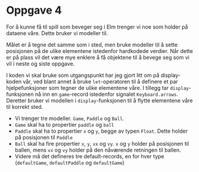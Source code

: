 # Oppgave 4

For å kunne få til spill som beveger seg i Elm trenger vi noe som holder på dataene våre. Dette bruker vi modeller til.

Målet er å tegne det samme som i sted, men bruke modeller til å sette posisjonen på de ulike elementene istedenfor hardkodede verdier. Når dette er på plass vil det være mye enklere å få objektene til å bevege seg som vi vil i neste og siste oppgave.

I koden vi skal bruke som utgangspunkt har jeg gjort litt om på display-koden vår, ved blant annet å bruke ```let```-operatoren til å definere et par hjelpefunksjoner som tegner de ulike elementene våre. I tillegg tar ```display```-funksjonen nå inn en ```game```-record istedenfor signalet ```Keyboard.arrows```. Deretter bruker vi modellen i ```display```-funksjonen til å flytte elementene våre til korrekt sted.

- Vi trenger tre modeller. ```Game```, ```Paddle``` og ```Ball```.
- ```Game``` skal ha to propertier ```paddle``` og ```ball```
- ```Paddle``` skal ha to propertier ```x``` og ```y```, begge av typen ```Float```. Dette holder på posisjonen til ```Paddle```
- ```Ball``` skal ha fire propertier ```x```, ```y```, ```vx``` og ```vy```. ```x``` og ```y``` holder på posisjonen til ballen, mens ```vx``` og ```vy``` holder på den nåværende retningen til ballen.
- Videre må det defineres tre default-records, en for hver type (```defaultGame```, ```defaultPaddle``` og ```defaultGame```)